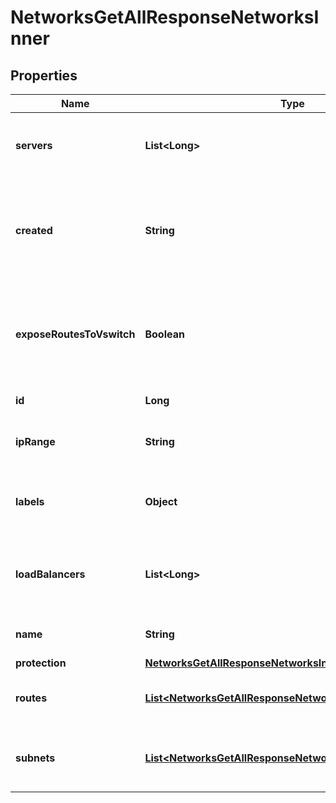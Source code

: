 

# NetworksGetAllResponseNetworksInner


## Properties

| Name | Type | Description | Notes |
|------------ | ------------- | ------------- | -------------|
|**servers** | **List&lt;Long&gt;** | Array of IDs of Servers attached to this Network |  |
|**created** | **String** | Point in time when the Network was created (in ISO-8601 format) |  |
|**exposeRoutesToVswitch** | **Boolean** | Indicates if the routes from this network should be exposed to the vSwitch connection. |  |
|**id** | **Long** | ID of the Network |  |
|**ipRange** | **String** | IPv4 prefix of the whole Network |  |
|**labels** | **Object** | User-defined labels (key-value pairs) |  |
|**loadBalancers** | **List&lt;Long&gt;** | Array of IDs of Load Balancers attached to this Network |  [optional] |
|**name** | **String** | Name of the Network |  |
|**protection** | [**NetworksGetAllResponseNetworksInnerProtection**](NetworksGetAllResponseNetworksInnerProtection.md) |  |  |
|**routes** | [**List&lt;NetworksGetAllResponseNetworksInnerRoutesInner&gt;**](NetworksGetAllResponseNetworksInnerRoutesInner.md) | Array of routes set in this Network |  |
|**subnets** | [**List&lt;NetworksGetAllResponseNetworksInnerSubnetsInner&gt;**](NetworksGetAllResponseNetworksInnerSubnetsInner.md) | Array subnets allocated in this Network |  |



